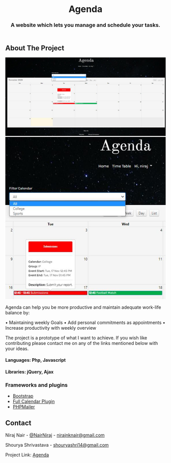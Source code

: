 
<br />
<p align="center">
  <h1 align="center">Agenda</h3>
  <h3 align="center">
    A website which lets you manage and schedule your tasks.
    <br />
    <br /
  </p>
</p>

<!-- ABOUT THE PROJECT -->
## About The Project

![](images/main.jpg)
![](images/main-zoomed.jpg)

Agenda can help you be more productive and maintain adequate work-life balance by:

•	Maintaining weekly Goals
•	Add personal commitments as appointments
•	Increase productivity with weekly overview

The project is a prototype of what I want to achieve. If you wish like contributing please contact me on any of the links mentioned below with your ideas.

#### Languages: Php, Javascript

#### Libraries: jQuery, Ajax

### Frameworks and plugins

* [Bootstrap](https://getbootstrap.com)
* [Full Calendar Plugin](https://fullcalendar.io/)
* [PHPMailer](https://github.com/PHPMailer/PHPMailer)


<!-- CONTACT -->
## Contact

Niraj Nair - [@NairNiraj](https://twitter.com/NairNiraj) - nirajnknair@gmail.com

Shourya Shrivastava - shouryashri14@gmail.com

Project Link: [Agenda](http://agenda.rf.gd/)
